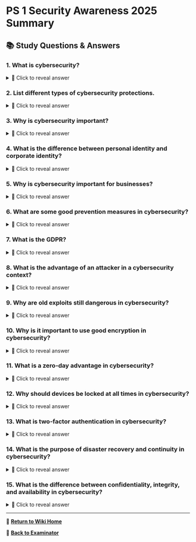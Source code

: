 # PS 1 Security Awareness 2025 Summary

## 📚 Study Questions & Answers

### 1. What is cybersecurity?

<details>
<summary>🤔 Click to reveal answer</summary>

Cybersecurity refers to a set of techniques used to protect the integrity, confidentiality, and availability of networks, programs, and data from attack, damage or unauthorized access.

</details>

### 2. List different types of cybersecurity protections.

<details>
<summary>🤔 Click to reveal answer</summary>

Network security, application security, information security, operational security, disaster recovery and continuity, and user training.

</details>

### 3. Why is cybersecurity important?

<details>
<summary>🤔 Click to reveal answer</summary>

Cybersecurity helps prevent data loss or corruption, loss of access to services or accounts, loss of online credits or money, identity theft, threats to internet services, threats to key industry sectors, and threats to people's way of life.

</details>

### 4. What is the difference between personal identity and corporate identity?

<details>
<summary>🤔 Click to reveal answer</summary>

Personal identity refers to a person's identification details such as their name, social security number, and financial information. Corporate identity, on the other hand, refers to a company's unique name, trademarks, logos, and other elements that make it recognizable.

</details>

### 5. Why is cybersecurity important for businesses?

<details>
<summary>🤔 Click to reveal answer</summary>

Businesses need cybersecurity because an internet connection can be a point of attack, online stores require protection, employees can unknowingly pose a risk to attacks, protocols and measures within the company are necessary for prevention, and the responsibility for the security of the business lies with the employee.

</details>

### 6. What are some good prevention measures in cybersecurity?

<details>
<summary>🤔 Click to reveal answer</summary>

Having a clear policy, enforcing the policy consistently, using unique passwords, generating random passwords or combinations of random words, using a good password manager (multi-platform, zero-knowledge, auto-renew), enabling two-factor authentication, locking devices at all times, using good encryption on all sensitive data, and applying updates regularly.

</details>

### 7. What is the GDPR?

<details>
<summary>🤔 Click to reveal answer</summary>

The General Data Protection Regulation (GDPR) is a regulation that covers all data controllers and subjects based in the European Union. It applies to organizations based outside the EU that process the personal data of its residents.

</details>

### 8. What is the advantage of an attacker in a cybersecurity context?

<details>
<summary>🤔 Click to reveal answer</summary>

An attacker has several advantages, such as only needing one successful attack, choosing a specific spot within the system to attack, having the zero-day advantage, playing dirty, requiring the defense to always work, defending the entire system, defending against known attacks only, and needing to comply with the law.

</details>

### 9. Why are old exploits still dangerous in cybersecurity?

<details>
<summary>🤔 Click to reveal answer</summary>

Old exploits remain dangerous because some are not or are late patched, not all systems have the latest update installed to prevent misuse of old exploits, and many businesses only pay attention to weaknesses in their system after they have been attacked.

</details>

### 10. Why is it important to use good encryption in cybersecurity?

<details>
<summary>🤔 Click to reveal answer</summary>

It's important to use good encryption because sensitive data needs protection from unauthorized access, and encryption provides confidentiality, integrity, and authenticity of the data.

</details>

### 11. What is a zero-day advantage in cybersecurity?

<details>
<summary>🤔 Click to reveal answer</summary>

A zero-day advantage refers to an attacker exploiting a vulnerability or flaw in a system for which no fix or patch has been released by the software vendor.

</details>

### 12. Why should devices be locked at all times in cybersecurity?

<details>
<summary>🤔 Click to reveal answer</summary>

Devices should be locked at all times because it prevents unauthorized access, helping to ensure the confidentiality, integrity, and availability of data stored on the device.

</details>

### 13. What is two-factor authentication in cybersecurity?

<details>
<summary>🤔 Click to reveal answer</summary>

Two-factor authentication (2FA) is a security mechanism that requires users to provide two different types of identification before they can log in or access a system. Common factors include something you know (password), something you have (a physical token or mobile app), and something you are (biometrics).

</details>

### 14. What is the purpose of disaster recovery and continuity in cybersecurity?

<details>
<summary>🤔 Click to reveal answer</summary>

Disaster recovery and continuity aim to ensure that a business can continue operating after a disaster, such as a cyber attack, natural disaster, or system failure. This involves having backup systems, data storage, and procedures in place to quickly restore operations and minimize downtime.

</details>

### 15. What is the difference between confidentiality, integrity, and availability in cybersecurity?

<details>
<summary>🤔 Click to reveal answer</summary>

Confidentiality refers to protecting sensitive information from unauthorized access. Integrity refers to maintaining the accuracy and trustworthiness of data over its entire lifecycle. Availability refers to ensuring that systems, services, and data are accessible and usable when needed by authorized users.

</details>

---

📖 **[Return to Wiki Home](Home)**

🎯 **[Back to Examinator](https://github.com/QRY91/examinator)**